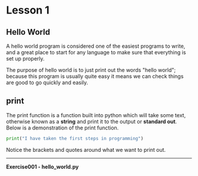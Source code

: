 # Lesson 1

## Hello World

A hello world program is considered one of the easiest programs to write, and a
great place to start for any language to make sure that everything is set up
properly.

The purpose of hello world is to just print out the words "hello world"; because
this program is usually quite easy it means we can check things are good to go
quickly and easily.

## print

The print function is a function built into python which will take some text,
otherwise known as a **string** and print it to the output or **standard out**.
Below is a demonstration of the print function.

```python
print("I have taken the first steps in programming")
```

Notice the brackets and quotes around what we want to print out.

---
**Exercise001 - hello_world.py**
